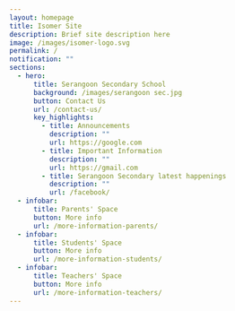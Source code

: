 ```yaml
---
layout: homepage
title: Isomer Site
description: Brief site description here
image: /images/isomer-logo.svg
permalink: /
notification: ""
sections:
  - hero:
      title: Serangoon Secondary School
      background: /images/serangoon sec.jpg
      button: Contact Us
      url: /contact-us/
      key_highlights:
        - title: Announcements
          description: ""
          url: https://google.com
        - title: Important Information
          description: ""
          url: https://gmail.com
        - title: Serangoon Secondary latest happenings
          description: ""
          url: /facebook/
  - infobar:
      title: Parents' Space
      button: More info
      url: /more-information-parents/
  - infobar:
      title: Students' Space
      button: More info
      url: /more-information-students/
  - infobar:
      title: Teachers' Space
      button: More info
      url: /more-information-teachers/
---
```

